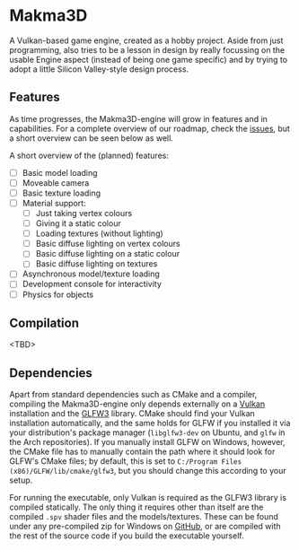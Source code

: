 # Makma3D
A Vulkan-based game engine, created as a hobby project. Aside from just programming, also tries to be a lesson in design by really focussing on the usable Engine aspect (instead of being one game specific) and by trying to adopt a little Silicon Valley-style design process.

## Features
As time progresses, the Makma3D-engine will grow in features and in capabilities. For a complete overview of our roadmap, check the [issues](https://github.com/Lut99/Makma3D/issues), but a short overview can be seen below as well.

A short overview of the (planned) features:
- [ ] Basic model loading
- [ ] Moveable camera
- [ ] Basic texture loading
- [ ] Material support:
  - [ ] Just taking vertex colours
  - [ ] Giving it a static colour
  - [ ] Loading textures (without lighting)
  - [ ] Basic diffuse lighting on vertex colours
  - [ ] Basic diffuse lighting on a static colour
  - [ ] Basic diffuse lighting on textures
- [ ] Asynchronous model/texture loading
- [ ] Development console for interactivity
- [ ] Physics for objects

## Compilation
\<TBD\>

## Dependencies
Apart from standard dependencies such as CMake and a compiler, compiling the Makma3D-engine only depends externally on a [Vulkan](https://www.vulkan.org/) installation and the [GLFW3](https://www.glfw.org/) library. CMake should find your Vulkan installation automatically, and the same holds for GLFW if you installed it via your distribution's package manager (```libglfw3-dev``` on Ubuntu, and ```glfw``` in the Arch repositories). If you manually install GLFW on Windows, however, the CMake file has to manually contain the path where it should look for GLFW's CMake files; by default, this is set to ```C:/Program Files (x86)/GLFW/lib/cmake/glfw3```, but you should change this according to your setup.

For running the executable, only Vulkan is required as the GLFW3 library is compiled statically. The only thing it requires other than itself are the compiled ```.spv``` shader files and the models/textures. These can be found under any pre-compiled zip for Windows on [GitHub](https://github.com/Lut99/Makma3D/releases), or are compiled with the rest of the source code if you build the executable yourself.
